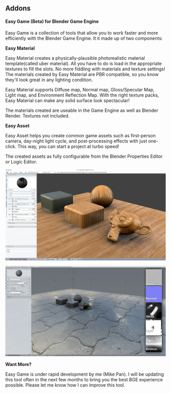 ## Addons

#### Easy Game (Beta) for Blender Game Engine

Easy Game is a collection of tools that allow you to work faster and more efficiently with the Blender Game Engine. It it made up of two components:

**Easy Material**

Easy Material creates a physically-plausible photorealistic material template(called uber material). All you have to do is load in the appropriate textures to fill the slots. No more fiddling with materials and texture settings! The materials created by Easy Material are PBR compatible, so you know they'll look great in any lighting condition.

Easy Material supports Diffuse map, Normal map, Gloss/Specular Map, Light map, and Environment Reflection Map. With the right texture packs, Easy Material can make any solid surface look spectacular!

The materials created are useable in the Game Engine as well as Blender Render. Textures not included.


**Easy Asset**

Easy Asset helps you create common game assets such as first-person camera, day-night light cycle, and post-processing effects with just one-click. This way, you can start a project at turbo speed!

The created assets as fully configurable from the Blender Properties Editor or Logic Editor.

 
![Easy Material screenshot](../Docs/easyMaterial.png)

![Easy Material screenshot](../Docs/easyMaterial2.png)

 

**Want More?**

Easy Game is under rapid development by me (Mike Pan). I will be updating this tool often in the next few months to bring you the best BGE experience possible. Please let me know how I can improve this tool.


